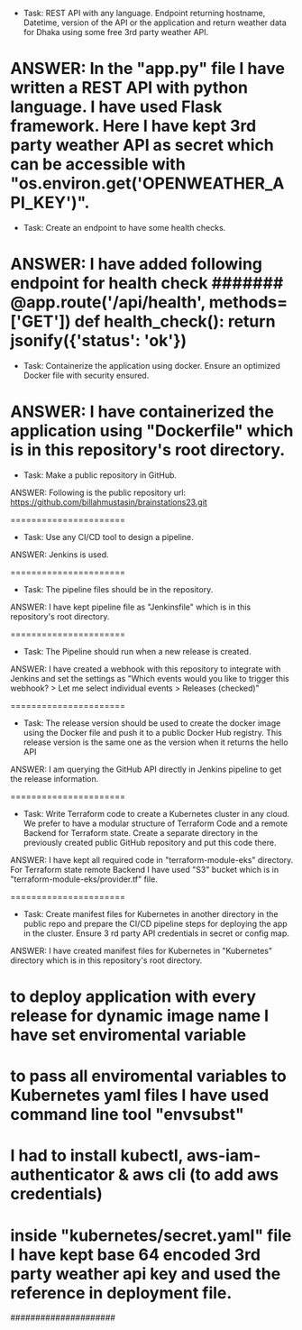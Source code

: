 - Task: REST API with any language. Endpoint returning hostname, Datetime, version of the API or the application and return weather data for Dhaka using some free 3rd party weather API.

ANSWER: In the "app.py" file I have written a REST API with python language. I have used Flask framework. Here I have kept 3rd party weather API as secret which can be accessible with "os.environ.get('OPENWEATHER_API_KEY')".
======================
- Task: Create an endpoint to have some health checks.

ANSWER: I have added following endpoint for health check
#######
@app.route('/api/health', methods=['GET'])
def health_check():
    return jsonify({'status': 'ok'})
======================
- Task: Containerize the application using docker. Ensure an optimized Docker file with security ensured.

ANSWER: I have containerized the application using "Dockerfile" which is in this repository's root directory.
======================
- Task: Make a public repository in GitHub.

ANSWER: Following is the public repository url: https://github.com/billahmustasin/brainstations23.git

======================
- Task: Use any CI/CD tool to design a pipeline.

ANSWER: Jenkins is used.

======================

- Task: The pipeline files should be in the repository.

ANSWER: I have kept pipeline file as "Jenkinsfile" which is in this repository's root directory.

======================
- Task: The Pipeline should run when a new release is created.

ANSWER: I have created a webhook with this repository to integrate with Jenkins and set the settings as "Which events would you like to trigger this webhook? > Let me select individual events > Releases (checked)"

======================

- Task: The release version should be used to create the docker image using the 
Docker file and push it to a public Docker Hub registry. This release version is the same one as the version when it returns the hello API

ANSWER: I am querying the GitHub API directly in Jenkins pipeline to get the release information.

======================

- Task: Write Terraform code to create a Kubernetes cluster in any cloud. We prefer to have a modular structure of Terraform Code and a remote Backend for Terraform state. Create a separate directory in the previously created public GitHub 
repository and put this code there.

ANSWER: I have kept all required code in "terraform-module-eks" directory. For Terraform state remote Backend I have used "S3" bucket which is in "terraform-module-eks/provider.tf" file.

======================

- Task: Create manifest files for Kubernetes in another directory in the public repo and prepare the CI/CD pipeline steps for deploying the app in the cluster. Ensure 3
rd party API credentials in secret or config map.

ANSWER: I have created manifest files for Kubernetes in "Kubernetes" directory which is in this repository's root directory.

# to deploy application with every release for dynamic image name I have set enviromental variable 

# to pass all enviromental variables to Kubernetes yaml files I have used command line tool "envsubst" 

# I had to install kubectl, aws-iam-authenticator & aws cli (to add aws credentials)

# inside "kubernetes/secret.yaml" file I have kept base 64 encoded 3rd party weather api key and used the reference in deployment file.

#####################
